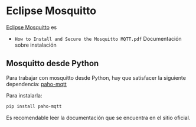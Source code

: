 # Eclipse Mosquitto

[Eclipse Mosquitto](https://mosquitto.org/) es

- `How to Install and Secure the Mosquitto MQTT.pdf` Documentación sobre instalación

## Mosquitto desde Python

Para trabajar con mosquitto desde Python, hay que satisfacer la siguiente dependencia: [paho-mqtt](https://pypi.org/project/paho-mqtt/)

 Para instalarla:

```bash
pip install paho-mqtt
```

Es recomendable leer la documentación que se encuentra en el sitio oficial.
